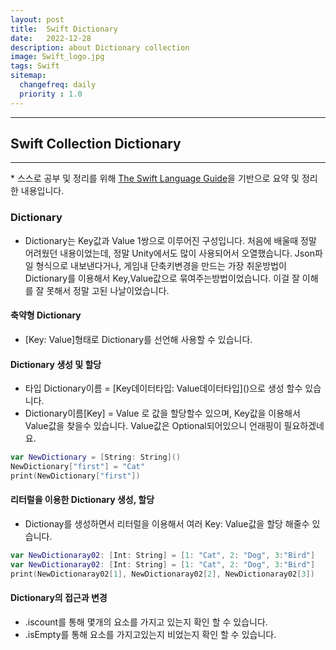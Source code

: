 ```yaml
---
layout: post
title:  Swift Dictionary
date:   2022-12-28
description: about Dictionary collection
image: Swift_logo.jpg
tags: Swift
sitemap:
  changefreq: daily
  priority : 1.0
---
```


---
## Swift Collection Dictionary
---
\* 스스로 공부 및 정리를 위해 [The Swift Language Guide](https://jusung.gitbook.io/the-swift-language-guide/)을 기반으로 요약 및 정리 한 내용입니다. 

### Dictionary
   - Dictionary는 Key값과 Value 1쌍으로 이루어진 구성입니다. 처음에 배울때 정말 어려웠던 내용이었는데, 정말 Unity에서도 많이 사용되어서 오열했습니다. Json파일 형식으로 내보낸다거나, 게임내 단축키변경을 만드는 가장 취운방법이 Dictionary를 이용해서 Key,Value값으로 묶여주는방법이었습니다. 이걸 잘 이해를 잘 못해서 정말 고된 나날이었습니다.

#### 축약형 Dictionary
   - [Key: Value]형태로 Dictionary를 선언해 사용할 수 있습니다.

#### Dictionary 생성 및 할당
   - 타입 Dictionary이름 = \[Key데이터타입: Value데이터타입]()으로 생성 할수 있습니다. 
   - Dictionary이름[Key] = Value 로 값을 할당할수 있으며, Key값을 이용해서 Value값을 찾을수 있습니다. Value값은 Optional되어있으니 언래핑이 필요하겠네요.

```swift
var NewDictionary = [String: String]() 
NewDictionary["first"] = "Cat"
print(NewDictionary["first"])
```

#### 리터럴을 이용한 Dictionary 생성, 할당
   - Dictionay를 생성하면서 리터럴을 이용해서 여러 Key: Value값을 할당 해줄수 있습니다.

```swift
var NewDictionaray02: [Int: String] = [1: "Cat", 2: "Dog", 3:"Bird"]
var NewDictionaray02: [Int: String] = [1: "Cat", 2: "Dog", 3:"Bird"]
print(NewDictionaray02[1], NewDictionaray02[2], NewDictionaray02[3])
```

#### Dictionary의 접근과 변경
   - .iscount를 통해 몇개의 요소를 가지고 있는지 확인 할 수 있습니다.
   - .isEmpty를 통해 요소를 가지고있는지 비었는지 확인 할 수 있습니다.